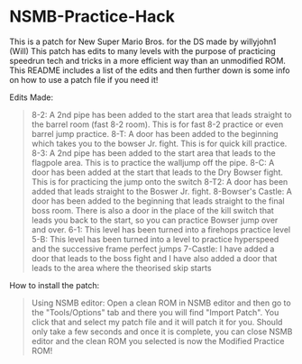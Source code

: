 # NSMB-Practice-Hack
This is a patch for New Super Mario Bros. for the DS made by willyjohn1 (Will)
This patch has edits to many levels with the purpose of practicing speedrun tech and tricks in a more efficient way than an unmodified ROM.
This README includes a list of the edits and then further down is some info on how to use a patch file if you need it!

Edits Made:
  > 8-2: A 2nd pipe has been added to the start area that leads straight to the barrel room (fast 8-2 room). This is for fast 8-2 practice or even barrel jump practice.
  > 8-T: A door has been added to the beginning which takes you to the bowser Jr. fight. This is for quick kill practice.
  > 8-3: A 2nd pipe has been added to the start area that leads to the flagpole area. This is to practice the walljump off the pipe.
  > 8-C: A door has been added at the start that leads to the Dry Bowser fight. This is for practicing the jump onto the switch
  > 8-T2: A door has been added that leads straight to the Boswer Jr. fight.
  > 8-Bowser's Castle: A door has been added to the beginning that leads straight to the final boss room. There is also a door in the place of the kill switch that leads you back to the start, so you can practice Bowser jump over and over.
  > 6-1: This level has been turned into a firehops practice level
  > 5-B: This level has been turned into a level to practice hyperspeed and the successive frame perfect jumps
  > 7-Castle: I have added a door that leads to the boss fight and I have also added a door that leads to the area where the theorised skip starts

How to install the patch:
  > Using NSMB editor: Open a clean ROM in NSMB editor and then go to the "Tools/Options" tab and there you will find "Import Patch". You click that and select my patch file and it will patch it for you. Should only take a few seconds and once it is complete, you can close NSMB editor and the clean ROM you selected is now the Modified Practice ROM!
